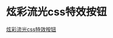 # 炫彩流光css特效按钮

[炫彩流光css特效按钮](https://www.bilibili.com/video/BV1m7411Y7Nc?from=search&seid=3276753165255551580)